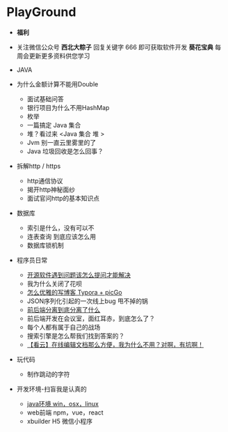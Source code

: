 # PlayGround
- **福利**
- 关注微信公众号 **西北大粽子** 回复关键字 666 即可获取软件开发 **葵花宝典** 每周会更新更多资料供您学习



- JAVA
- 为什么金额计算不能用Double
    - 面试基础问答
    - 银行项目为什么不用HashMap
    - 枚举
    - 一篇搞定 Java 集合
    - 堆？看过来 <Java 集合 堆 >
    - Jvm 别一直云里雾里的了
    - Java 垃圾回收是怎么回事？
- 拆解http / https
  - http通信协议
  - 揭开http神秘面纱
  - 面试官问http的基本知识点
- 数据库
  - 索引是什么，没有可以不
  - 连表查询 到底应该怎么用
  - 数据库锁机制
- 程序员日常
    - [开源软件遇到问题该怎么提问才能解决](https://mp.weixin.qq.com/s/-ltoJWH7Iatwg8V5ydgaXA)
    - 我为什么关闭了花呗
    - [怎么优雅的写博客 Typora + picGo](https://mp.weixin.qq.com/s/KgtAJ4C13FHMQriXk4aIng)
    - JSON序列化引起的一次线上bug 甩不掉的锅
    - [前后端分离到底分离了什么](https://mp.weixin.qq.com/s/2cUQlbakZNDQhtkBq8D_2g)
    - 前后端开发在会议室，面红耳赤，到底怎么了？
    - 每个人都有属于自己的战场
    - 搜索引擎是怎么帮我们找到答案的？
    - [【看云】在线编辑文档那么方便，我为什么不用？对啊，有坑啊！](https://mp.weixin.qq.com/s/WHwsyJ1fsFA1AC0jR3C2FQ)

- 玩代码
    - 制作跳动的字符



- 开发环境-扫盲我是认真的
  - [java环境 win，osx，linux](https://mp.weixin.qq.com/s/4AFDuk7FYQ1Nshun__b2AQ)
  - web前端 npm，vue，react
  - xbuilder H5 微信小程序

